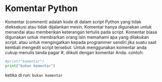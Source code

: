 # Komentar Python
Komentar (comment) adalah kode di dalam script Python yang tidak dieksekusi atau
tidak dijalankan mesin. Komentar hanya digunakan untuk menandai atau memberikan
keterangan tertulis pada script.
Komentar biasa digunakan untuk membiarkan orang lain memahami apa yang
dilakukan script. atau untuk mengingatkan kepada programmer sendiri jika suatu saat
kembali mengedit script tersebut.
Untuk menggunakan komentar anda cukup menulis tanda pagar #, diikuti dengan
komentar Anda.
contoh:
```python
#print("komentar")
print("bukan komentar")
```
ketika di run:
```bukan komentar```
